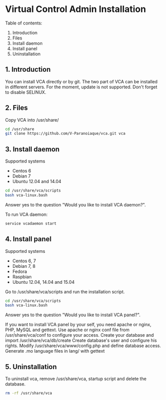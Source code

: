 # Virtual Control Admin Installation


Table of contents:

1. Introduction
2. Files
3. Install daemon
4. Install panel
5. Uninstallation


## 1. Introduction


You can install VCA directly or by git. The two part of VCA can be installed
in different servers. For the moment, update is not supported.
Don't forget to disable SELINUX.

## 2. Files


Copy VCA into /usr/share/

```bash
cd /usr/share
git clone https://github.com/V-Paranoiaque/vca.git vca
```

## 3. Install daemon


Supported systems
* Centos 6
* Debian 7
* Ubuntu 12.04 and 14.04

```bash
cd /usr/share/vca/scripts
bash vca-linux.bash
```
Answer yes to the question "Would you like to install VCA daemon?".


To run VCA daemon:
```bash
service vcadaemon start
```

## 4. Install panel


Supported systems
* Centos 6, 7
* Debian 7, 8
* Fedora
* Raspbian
* Ubuntu 12.04, 14.04 and 15.04

Go to /usr/share/vca/scripts and run the installation script.
```bash
cd /usr/share/vca/scripts
bash vca-linux.bash
```

Answer yes to the question "Would you like to install VCA panel?".

If you want to install VCA panel by your self, you need apache or nginx, PHP, MySQL and gettext.
Use apache or nginx conf file from /usr/share/vca/conf to configure your access.
Create your database and import /usr/share/vca/db/create
Create database's user and configure his rights.
Modify /usr/share/vca/www/config.php and define database access.
Generate .mo language files in lang/ with gettext

## 5. Uninstallation


To uninstall vca, remove /usr/share/vca, startup script and delete the database.
```bash
rm -rf /usr/share/vca
```
